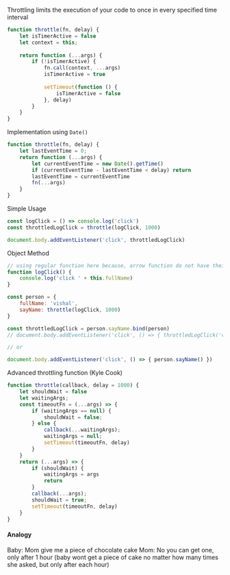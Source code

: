 Throttling limits the execution of your code to once in every specified time interval

```js
function throttle(fn, delay) {
    let isTimerActive = false
    let context = this;
    
    return function (...args) {
        if (!isTimerActive) {
            fn.call(context, ...args)
            isTimerActive = true
            
            setTimeout(function () {
                isTimerActive = false
            }, delay)
        }
    }
}
```

Implementation using `Date()`

```js
function throttle(fn, delay) {
    let lastEventTime = 0;
    return function (...args) {
        let currentEventTime = new Date().getTime()
        if (currentEventTime - lastEventTime < delay) return
        lastEventTime = currentEventTime
        fn(...args)
    }
}
```

Simple Usage

```js
const logClick = () => console.log('click')
const throttledLogClick = throttle(logClick, 1000)

document.body.addEventListener('click', throttledLogClick)
```

Object Method

```js
// using regular function here because, arrow function do not have their own 'this', they return the value of this where they are written
function logClick() {
    console.log('click ' + this.fullName)
}

const person = {
    fullName: 'vishal',
    sayName: throttle(logClick, 1000)
}

const throttledLogClick = person.sayName.bind(person)
// document.body.addEventListener('click', () => { throttledLogClick('vishal') })

// or 

document.body.addEventListener('click', () => { person.sayName() })
```

Advanced throttling function (Kyle Cook)

```js
function throttle(callback, delay = 1000) {
    let shouldWait = false
    let waitingArgs;
    const timeoutFn = (...args) => {
        if (waitingArgs == null) {
            shouldWait = false;
        } else {
            callback(...waitingArgs);
            waitingArgs = null;
            setTimeout(timeoutFn, delay)
        }
    }
    return (...args) => {
        if (shouldWait) {
            waitingArgs = args
            return
        }
        callback(...args);
        shouldWait = true;
        setTimeout(timeoutFn, delay)
    }
}
```

#### Analogy
Baby: Mom give me a piece of chocolate cake
Mom: No you can get one, only after 1 hour
(baby wont get a piece of cake no matter how many times she asked, but only after each hour)
